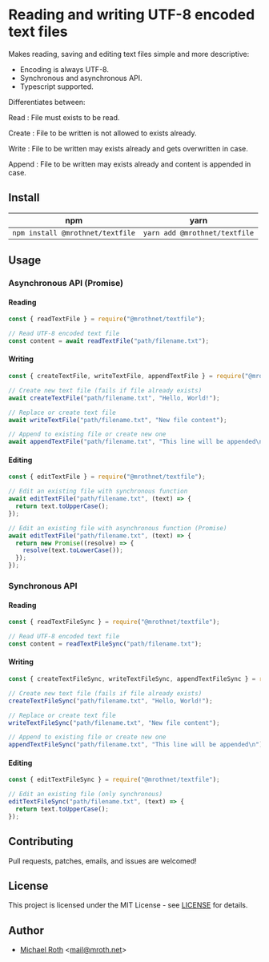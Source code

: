 # Reading and writing UTF-8 encoded text files

Makes reading, saving and editing text files simple and more descriptive:

- Encoding is always UTF-8.
- Synchronous and asynchronous API.
- Typescript supported.

Differentiates between:

Read
: File must exists to be read.

Create
: File to be written is not allowed to exists already.

Write
: File to be written may exists already and gets overwritten in case.

Append
: File to be written may exists already and content is appended in case.

## Install

|               npm                |             yarn              |
| :------------------------------: | :---------------------------: |
| `npm install @mrothnet/textfile` | `yarn add @mrothnet/textfile` |

## Usage

### Asynchronous API (Promise)

#### Reading

```javascript
const { readTextFile } = require("@mrothnet/textfile");

// Read UTF-8 encoded text file
const content = await readTextFile("path/filename.txt");
```

#### Writing

```javascript
const { createTextFile, writeTextFile, appendTextFile } = require("@mrothnet/textfile");

// Create new text file (fails if file already exists)
await createTextFile("path/filename.txt", "Hello, World!");

// Replace or create text file
await writeTextFile("path/filename.txt", "New file content");

// Append to existing file or create new one
await appendTextFile("path/filename.txt", "This line will be appended\n");
```

#### Editing

```javascript
const { editTextFile } = require("@mrothnet/textfile");

// Edit an existing file with synchronous function
await editTextFile("path/filename.txt", (text) => {
  return text.toUpperCase();
});

// Edit an existing file with asynchronous function (Promise)
await editTextFile("path/filename.txt", (text) => {
  return new Promise((resolve) => {
    resolve(text.toLowerCase());
  });
});
```

### Synchronous API

#### Reading

```javascript
const { readTextFileSync } = require("@mrothnet/textfile");

// Read UTF-8 encoded text file
const content = readTextFileSync("path/filename.txt");
```

#### Writing

```javascript
const { createTextFileSync, writeTextFileSync, appendTextFileSync } = require("@mrothnet/textfile");

// Create new text file (fails if file already exists)
createTextFileSync("path/filename.txt", "Hello, World!");

// Replace or create text file
writeTextFileSync("path/filename.txt", "New file content");

// Append to existing file or create new one
appendTextFileSync("path/filename.txt", "This line will be appended\n");
```

#### Editing

```javascript
const { editTextFileSync } = require("@mrothnet/textfile");

// Edit an existing file (only synchronous)
editTextFileSync("path/filename.txt", (text) => {
  return text.toUpperCase();
});
```

## Contributing

Pull requests, patches, emails, and issues are welcomed!

## License

This project is licensed under the MIT License - see [LICENSE](LICENSE) for details.

## Author

- [Michael Roth](https://mroth.net/) <[<mail@mroth.net>](mailto:mail@mroth.net)>
